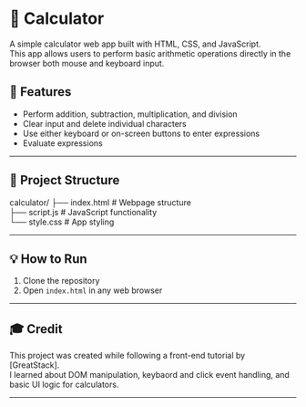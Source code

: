 # 🧮 Calculator

A simple calculator web app built with HTML, CSS, and JavaScript.  
This app allows users to perform basic arithmetic operations directly in the browser both mouse and keyboard input.

## 🧠 Features

- Perform addition, subtraction, multiplication, and division
- Clear input and delete individual characters
- Use either keyboard or on-screen buttons to enter expressions
- Evaluate expressions

---

## 📁 Project Structure

calculator/
├── index.html # Webpage structure  
├── script.js # JavaScript functionality  
└── style.css # App styling

---

## 💡 How to Run

1. Clone the repository
2. Open `index.html` in any web browser

---

## 🎓 Credit

This project was created while following a front-end tutorial by [GreatStack].  
I learned about DOM manipulation, keybaord and click event handling, and basic UI logic for calculators.

---
